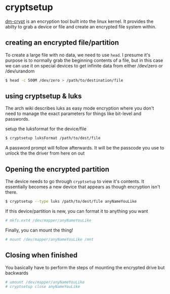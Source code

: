 # cryptsetup

[dm-crypt](https://wiki.archlinux.org/title/Dm-crypt) is an encryption tool built into the linux kernel. It provides the abilty to grab a device or file and create an encrypted file system within.

## creating an encrypted file/partition

To create a large file with no data, we need to use `head`. I presume it's purpose is to normally grab the beginning contents of a file, but in this case we can use it on special devices to get infinite data from either /dev/zero or /dev/urandom

```bash
$ head -c 500M /dev/zero > /path/to/destination/file
```

## using cryptsetup & luks

The arch wiki describes luks as easy mode encryption where you don't need to manage the exact parameters for things like bit-level and passwords.

setup the luksformat for the device/file

```bash
$ cryptsetup luksFormat /path/to/dest/file
```

A password prompt will follow afterwards. It will be the passcode you use to unlock the the driver from here on out

## Opening the encrypted partition

The device needs to go through `cryptsetup` to view it's contents. It essentially becomes a new device that appears as though encryption isn't there.

```bash
$ cryptsetup --type luks /path/to/dest/file anyNameYouLike
```

If this device/partition is new, you can format it to anything you want

```bash
# mkfs.ext4 /dev/mapper/anyNameYouLike
```

Finally, you can mount the thing!

```bash
# mount /dev/mapper/anyNameYouLike /mnt
```

## Closing when finished

You basically have to perform the steps of mounting the encrypted drive but backwards

```bash
# umount /dev/mapper/anyNameYouLike
# cryptsetup close anyNameYouLike
```
